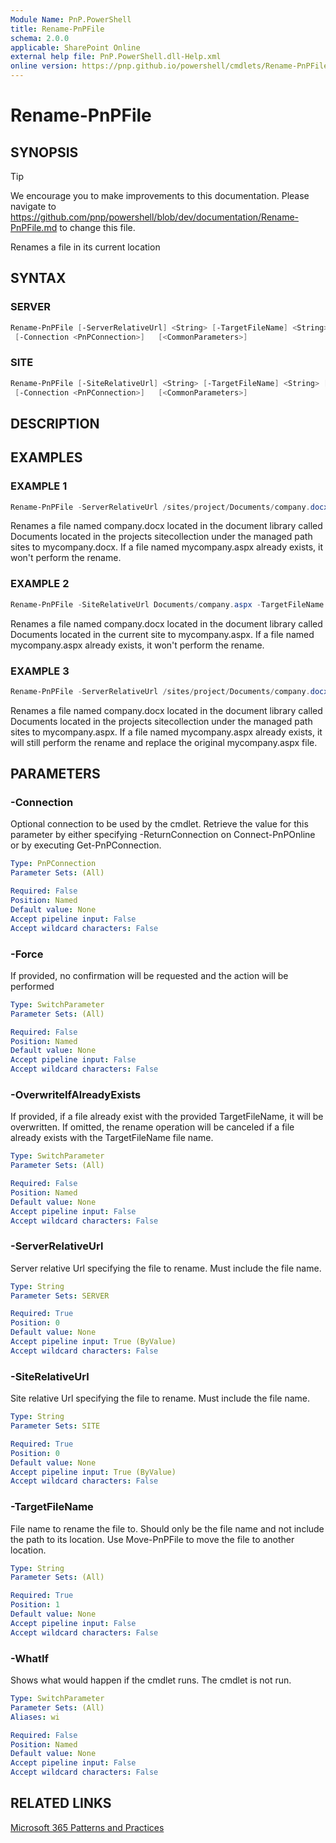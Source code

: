 ```yaml
---
Module Name: PnP.PowerShell
title: Rename-PnPFile
schema: 2.0.0
applicable: SharePoint Online
external help file: PnP.PowerShell.dll-Help.xml
online version: https://pnp.github.io/powershell/cmdlets/Rename-PnPFile.html
---
```

 
# Rename-PnPFile

## SYNOPSIS

> [!TIP]
> We encourage you to make improvements to this documentation. Please navigate to https://github.com/pnp/powershell/blob/dev/documentation/Rename-PnPFile.md to change this file.

Renames a file in its current location

## SYNTAX

### SERVER
```powershell
Rename-PnPFile [-ServerRelativeUrl] <String> [-TargetFileName] <String> [-OverwriteIfAlreadyExists] [-Force]
 [-Connection <PnPConnection>]   [<CommonParameters>]
```

### SITE
```powershell
Rename-PnPFile [-SiteRelativeUrl] <String> [-TargetFileName] <String> [-OverwriteIfAlreadyExists] [-Force]
 [-Connection <PnPConnection>]   [<CommonParameters>]
```

## DESCRIPTION

## EXAMPLES

### EXAMPLE 1
```powershell
Rename-PnPFile -ServerRelativeUrl /sites/project/Documents/company.docx -TargetFileName mycompany.docx
```

Renames a file named company.docx located in the document library called Documents located in the projects sitecollection under the managed path sites to mycompany.docx. If a file named mycompany.aspx already exists, it won't perform the rename.

### EXAMPLE 2
```powershell
Rename-PnPFile -SiteRelativeUrl Documents/company.aspx -TargetFileName mycompany.docx
```

Renames a file named company.docx located in the document library called Documents located in the current site to mycompany.aspx. If a file named mycompany.aspx already exists, it won't perform the rename.

### EXAMPLE 3
```powershell
Rename-PnPFile -ServerRelativeUrl /sites/project/Documents/company.docx -TargetFileName mycompany.docx -OverwriteIfAlreadyExists
```

Renames a file named company.docx located in the document library called Documents located in the projects sitecollection under the managed path sites to mycompany.aspx. If a file named mycompany.aspx already exists, it will still perform the rename and replace the original mycompany.aspx file.

## PARAMETERS

### -Connection
Optional connection to be used by the cmdlet. Retrieve the value for this parameter by either specifying -ReturnConnection on Connect-PnPOnline or by executing Get-PnPConnection.

```yaml
Type: PnPConnection
Parameter Sets: (All)

Required: False
Position: Named
Default value: None
Accept pipeline input: False
Accept wildcard characters: False
```

### -Force
If provided, no confirmation will be requested and the action will be performed

```yaml
Type: SwitchParameter
Parameter Sets: (All)

Required: False
Position: Named
Default value: None
Accept pipeline input: False
Accept wildcard characters: False
```

### -OverwriteIfAlreadyExists
If provided, if a file already exist with the provided TargetFileName, it will be overwritten. If omitted, the rename operation will be canceled if a file already exists with the TargetFileName file name.

```yaml
Type: SwitchParameter
Parameter Sets: (All)

Required: False
Position: Named
Default value: None
Accept pipeline input: False
Accept wildcard characters: False
```

### -ServerRelativeUrl
Server relative Url specifying the file to rename. Must include the file name.

```yaml
Type: String
Parameter Sets: SERVER

Required: True
Position: 0
Default value: None
Accept pipeline input: True (ByValue)
Accept wildcard characters: False
```

### -SiteRelativeUrl
Site relative Url specifying the file to rename. Must include the file name.

```yaml
Type: String
Parameter Sets: SITE

Required: True
Position: 0
Default value: None
Accept pipeline input: True (ByValue)
Accept wildcard characters: False
```

### -TargetFileName
File name to rename the file to. Should only be the file name and not include the path to its location. Use Move-PnPFile to move the file to another location.

```yaml
Type: String
Parameter Sets: (All)

Required: True
Position: 1
Default value: None
Accept pipeline input: False
Accept wildcard characters: False
```



### -WhatIf
Shows what would happen if the cmdlet runs. The cmdlet is not run.

```yaml
Type: SwitchParameter
Parameter Sets: (All)
Aliases: wi

Required: False
Position: Named
Default value: None
Accept pipeline input: False
Accept wildcard characters: False
```

## RELATED LINKS

[Microsoft 365 Patterns and Practices](https://aka.ms/m365pnp)

